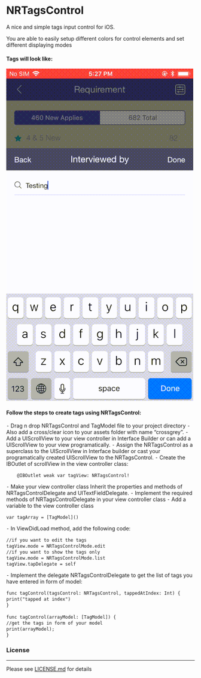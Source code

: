 # NRTagsControl
A nice and simple tags input control for iOS.

You are able to easily setup different colors for control elements and set different displaying modes

#### Tags will look like:

![NRTagsControl](https://github.com/naukri-engineering/TagControl/blob/master/video.gif)


#### Follow the steps to create tags using NRTagsControl:
⁃    Drag n drop NRTagsControl and TagModel file to your project directory
⁃    Also add a cross/clear icon to your assets folder with name “crossgrey”.
⁃    Add a UIScrollView to your view controller in Interface Builder or can add a UIScrollView to your view programatically.
⁃    Assign the NRTagsControl as a superclass to the UIScrollView in Interface builder or cast your programatically created UIScrollView to the NRTagsControl.
⁃    Create the IBOutlet of scrollView in the view controller class:

```
    @IBOutlet weak var tagView: NRTagsControl!
```
⁃    Make your view controller class Inherit the properties and methods of NRTagsControlDelegate and UITextFieldDelegate.
⁃    Implement the required methods of NRTagsControlDelegate in your view controller class
⁃    Add a variable to the view controller class
```
var tagArray = [TagModel]()
```
⁃    In ViewDidLoad method, add the following code:
```
//if you want to edit the tags
tagView.mode = NRTagsControlMode.edit
//if you want to show the tags only
tagView.mode = NRTagsControlMode.list
tagView.tapDelegate = self

```
⁃   Implement the delegate NRTagsControlDelegate to get the list of tags you have entered in form of  model:
```
func tagControl(tagsControl: NRTagsControl, tappedAtIndex: Int) {
print("tapped at index")
}

func tagControl(arrayModel: [TagModel]) {
//get the tags in form of your model
print(arrayModel);
}
```
### License
***
Please see [LICENSE.md](LICENSE.md) for details

